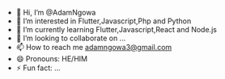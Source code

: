 - 👋 Hi, I’m @AdamNgowa
- 👀 I’m interested in Flutter,Javascript,Php and Python
- 🌱 I’m currently learning Flutter,Javascript,React and Node.js 
- 💞️ I’m looking to collaborate on ...
- 📫 How to reach me adamngowa3@gmail.com
- 😄 Pronouns: HE/HIM
- ⚡ Fun fact: ...

<!---
AdamNgowa/AdamNgowa is a ✨ special ✨ repository because its `README.md` (this file) appears on your GitHub profile.
You can click the Preview link to take a look at your changes.
--->
